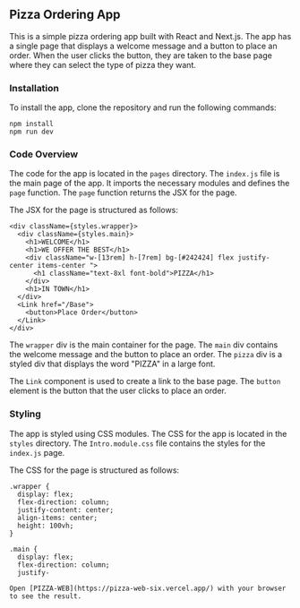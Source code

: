 ## Pizza Ordering App

This is a simple pizza ordering app built with React and Next.js. The app has a single page that displays a welcome message and a button to place an order. When the user clicks the button, they are taken to the base page where they can select the type of pizza they want.

### Installation

To install the app, clone the repository and run the following commands:

```
npm install
npm run dev
```

### Code Overview

The code for the app is located in the `pages` directory. The `index.js` file is the main page of the app. It imports the necessary modules and defines the `page` function. The `page` function returns the JSX for the page.

The JSX for the page is structured as follows:

```
<div className={styles.wrapper}>
  <div className={styles.main}>
    <h1>WELCOME</h1>
    <h1>WE OFFER THE BEST</h1>
    <div className="w-[13rem] h-[7rem] bg-[#242424] flex justify-center items-center ">
      <h1 className="text-8xl font-bold">PIZZA</h1>
    </div>
    <h1>IN TOWN</h1>
  </div>
  <Link href="/Base">
    <button>Place Order</button>
  </Link>
</div>
```

The `wrapper` div is the main container for the page. The `main` div contains the welcome message and the button to place an order. The `pizza` div is a styled div that displays the word "PIZZA" in a large font.

The `Link` component is used to create a link to the base page. The `button` element is the button that the user clicks to place an order.

### Styling

The app is styled using CSS modules. The CSS for the app is located in the `styles` directory. The `Intro.module.css` file contains the styles for the `index.js` page.

The CSS for the page is structured as follows:

```
.wrapper {
  display: flex;
  flex-direction: column;
  justify-content: center;
  align-items: center;
  height: 100vh;
}

.main {
  display: flex;
  flex-direction: column;
  justify-

Open [PIZZA-WEB](https://pizza-web-six.vercel.app/) with your browser to see the result.
```
